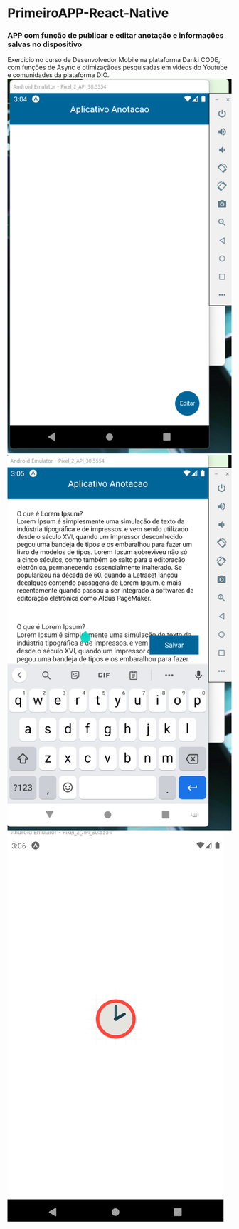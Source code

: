 # PrimeiroAPP-React-Native
### APP com função de publicar e editar anotação e informações salvas no dispositivo
Exercicio no curso de Desenvolvedor Mobile na plataforma Danki CODE, com funções de Async e otimizaçãoes pesquisadas em videos do Youtube e comunidades da plataforma DIO.
![alt text for image](https://github.com/RodrigoBergenthal/PrimeiroAPP-React-Native/blob/master/Primeiro%20APP/PrimeiroApp/assets/Print1.png)
![alt text for image](https://github.com/RodrigoBergenthal/PrimeiroAPP-React-Native/blob/master/Primeiro%20APP/PrimeiroApp/assets/Print2.png)
![alt text for image](https://github.com/RodrigoBergenthal/PrimeiroAPP-React-Native/blob/master/Primeiro%20APP/PrimeiroApp/assets/Print3.png)
